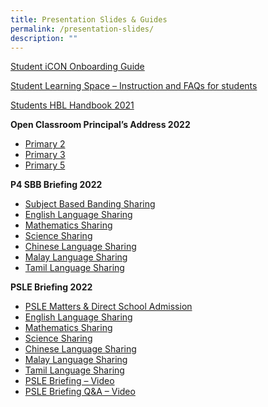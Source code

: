 ```yaml
---
title: Presentation Slides & Guides
permalink: /presentation-slides/
description: ""
---
```

<p><a href="https://moe-shuqunpri-staging.netlify.app/files/SQPS-Student-iCON-Onboarding-Guide.pdf" target="_blank" rel="noopener noreferrer">Student iCON Onboarding Guide</a></p>
<p><a href="https://moe-shuqunpri-staging.netlify.app/files/Annexes-to-Letter-to-Parents.pdf" target="_blank" rel="noopener noreferrer">Student Learning Space &ndash; Instruction and FAQs for students</a></p>
<p><a href="https://moe-shuqunpri-staging.netlify.app/files/Students-HBL-Handbook.pdf" target="_blank" rel="noopener noreferrer">Students HBL Handbook 2021</a></p>
<p><strong>Open Classroom Principal&rsquo;s Address 2022</strong></p>
<ul>
<li><a href="https://moe-shuqunpri-staging.netlify.app/files/P2-Open-Classroom_Principals-Address.pdf" target="_blank" rel="noopener noreferrer">Primary 2</a></li>
<li><a href="https://moe-shuqunpri-staging.netlify.app/files/P3-Open-Classroom_Principals-Address.pdf" target="_blank" rel="noopener noreferrer">Primary 3</a></li>
<li><a href="https://moe-shuqunpri-staging.netlify.app/files/P5-Open-Classroom_Principals-Address.pdf" target="_blank" rel="noopener noreferrer">Primary 5</a></li>
</ul>
<p><strong>P4 SBB Briefing 2022</strong></p>
<ul>
<li><a href="https://moe-shuqunpri-staging.netlify.app/files/P4-SBB-Briefing-2022.pdf" target="_blank" rel="noopener noreferrer">Subject Based Banding Sharing</a></li>
<li><a href="https://moe-shuqunpri-staging.netlify.app/files/P4-SBB-English-Language.pdf" target="_blank" rel="noopener noreferrer">English Language Sharing</a></li>
<li><a href="https://moe-shuqunpri-staging.netlify.app/files/P4-SBB-Mathematics.pdf" target="_blank" rel="noopener noreferrer">Mathematics Sharing</a></li>
<li><a href="https://moe-shuqunpri-staging.netlify.app/files/P4-SBB-Science.pdf" target="_blank" rel="noopener noreferrer">Science Sharing</a></li>
<li><a href="https://moe-shuqunpri-staging.netlify.app/files/P4-SBB-Chinese-Language.pdf" target="_blank" rel="noopener noreferrer">Chinese Language Sharing</a></li>
<li><a href="https://moe-shuqunpri-staging.netlify.app/files/P4-SBB-Malay-Language.pdf" target="_blank" rel="noopener noreferrer">Malay Language Sharing</a></li>
<li><a href="https://moe-shuqunpri-staging.netlify.app/files/P4-SBB-Tamil-Language.pdf" target="_blank" rel="noopener noreferrer">Tamil Language Sharing</a></li>
</ul>
<p><strong>PSLE Briefing 2022</strong></p>
<ul>
<li><a href="https://moe-shuqunpri-staging.netlify.app/files/PSLE-Matters-Direct-School-Admission-Sharing-by-Principal.pdf" target="_blank" rel="noopener noreferrer">PSLE Matters &amp; Direct School Admission</a></li>
<li><a href="https://moe-shuqunpri-staging.netlify.app/files/PSLE-English-Language-Sharing.pdf" target="_blank" rel="noopener noreferrer">English Language Sharing</a></li>
<li><a href="https://moe-shuqunpri-staging.netlify.app/files/PSLE-Mathematics-Sharing.pdf" target="_blank" rel="noopener noreferrer">Mathematics Sharing</a></li>
<li><a href="https://moe-shuqunpri-staging.netlify.app/files/PSLE-Science-Sharing.pdf" target="_blank" rel="noopener noreferrer">Science Sharing</a></li>
<li><a href="https://moe-shuqunpri-staging.netlify.app/files/PSLE-Chinese-Language-Sharing.pdf" target="_blank" rel="noopener noreferrer">Chinese Language Sharing</a></li>
<li><a href="https://moe-shuqunpri-staging.netlify.app/files/PSLE-Malay-Language-Sharing.pdf" target="_blank" rel="noopener noreferrer">Malay Language Sharing</a></li>
<li><a href="https://moe-shuqunpri-staging.netlify.app/files/PSLE-Tamil-Language-Sharing.pdf" target="_blank" rel="noopener noreferrer">Tamil Language Sharing</a></li>
<li><a href="https://youtu.be/mPPvNy1mE64" target="_blank" rel="noopener noreferrer">PSLE Briefing &ndash; Video</a></li>
<li><a href="https://youtu.be/YGxpuLq2OGU" target="_blank" rel="noopener noreferrer">PSLE Briefing Q&amp;A &ndash; Video</a></li>
</ul>